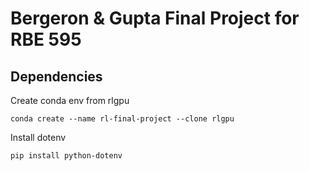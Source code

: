 # Bergeron & Gupta Final Project for RBE 595

## Dependencies
Create conda env from rlgpu
```
conda create --name rl-final-project --clone rlgpu
```
Install dotenv
```
pip install python-dotenv
```